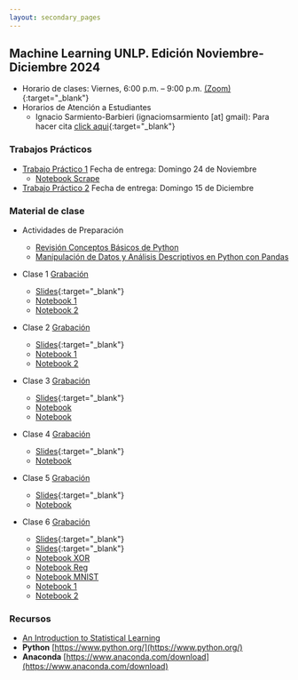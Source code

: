 ```yaml
---
layout: secondary_pages
---
```


## Machine Learning UNLP. Edición Noviembre-Diciembre 2024


- Horario de clases: Viernes, 6:00 p.m. – 9:00 p.m. [(Zoom)](){:target="_blank"}
- Horarios de Atención a Estudiantes
	- Ignacio Sarmiento-Barbieri (ignaciomsarmiento [at] gmail): Para hacer cita [click aqui](https://calendly.com/i-sarmiento/horarios-atencion-estudiantes){:target="_blank"}


### Trabajos Prácticos

- [Trabajo Práctico 1](https://github.com/ignaciomsarmiento/ML_UNLP_Lectures/blob/main/PS1/Problem_Set_1_UNLP.pdf) Fecha de entrega: Domingo 24 de Noviembre
	- [Notebook Scrape](https://github.com/ignaciomsarmiento/ML_UNLP_Lectures/blob/main/PS1/example_scrape.ipynb)
- [Trabajo Práctico 2](https://github.com/ignaciomsarmiento/ML_UNLP_Lectures/blob/main/PS2/Problem_Set_2_UNLP.pdf) Fecha de entrega: Domingo 15 de Diciembre

### Material de clase

- Actividades de Preparación
	- [Revisión Conceptos Básicos de Python](https://github.com/ignaciomsarmiento/ML_UNLP_Lectures/blob/main/Week00/S0_LSC1_Rev_Pyton.ipynb)
	- [Manipulación de Datos y Análisis Descriptivos en Python con Pandas](https://github.com/ignaciomsarmiento/ML_UNLP_Lectures/blob/main/Week00/S0_LSC2_Pandas.ipynb)
 


- Clase 1 [Grabación](https://www.dropbox.com/s/2mg9s80u8oq40tn/video1395225783.mp4?dl=0)
	- [Slides](https://github.com/ignaciomsarmiento/ML_UNLP_Lectures/blob/main/Week01/SS01.pdf){:target="_blank"}
	- [Notebook 1](https://github.com/ignaciomsarmiento/ML_UNLP_Lectures/blob/main/Week01/Notebook_SS01_CE.ipynb)
	- [Notebook 2](https://github.com/ignaciomsarmiento/ML_UNLP_Lectures/blob/main/Week01/Notebook_SS01_CV.ipynb)
		



- Clase 2 [Grabación](https://www.dropbox.com/scl/fi/p5lpny2g20ztjb40cjz01/video1610595846.mp4?rlkey=8txrkx5hr71q7me1x7w2engzt&dl=0)
	- [Slides](https://github.com/ignaciomsarmiento/ML_UNLP_Lectures/blob/main/Week02/SS02.pdf){:target="_blank"}
	- [Notebook 1](https://github.com/ignaciomsarmiento/ML_UNLP_Lectures/blob/main/Week02/Notebook_SS02_ModelSelection.ipynb)
	- [Notebook 2](https://github.com/ignaciomsarmiento/ML_UNLP_Lectures/blob/main/Week02/Notebook_SS02_Regularization.ipynb)
		

- Clase 3 [Grabación](https://www.dropbox.com/scl/fi/wknbya9hln9whbk2dw5uf/video1453922477.mp4?rlkey=j6cj7nx0924tr0un1yxcg9yby&st=kzk2fziy&dl=0)
	- [Slides](https://github.com/ignaciomsarmiento/ML_UNLP_Lectures/blob/main/Week03/SS03.pdf){:target="_blank"}
	- [Notebook](https://github.com/ignaciomsarmiento/ML_UNLP_Lectures/blob/main/Week03/Notebook_Lasso.ipynb)
	- [Notebook](https://github.com/ignaciomsarmiento/ML_UNLP_Lectures/blob/main/Week03/Notebook_SS03_arboles.ipynb)



- Clase 4 [Grabación](https://www.dropbox.com/scl/fi/x0e96tdxt49ltq198eubx/video1549292167.mp4?rlkey=6wpcov62ig6rs6xrdz5f2r5df&st=yzdcud04&dl=0)
	- [Slides](https://github.com/ignaciomsarmiento/ML_UNLP_Lectures/blob/main/Week04/SS04.pdf){:target="_blank"}
	- [Notebook](https://github.com/ignaciomsarmiento/ML_UNLP_Lectures/blob/main/Week04/Notebook_SS04_clasification.ipynb)




- Clase 5 [Grabación](https://www.dropbox.com/scl/fi/r7scnbi771ehogdghglx0/video2621761496.mp4?rlkey=cf1x2x0s5mzbpbrh8rdhfqmp4&st=u9np1x66&dl=0)
	- [Slides](https://github.com/ignaciomsarmiento/ML_UNLP_Lectures/blob/main/Week04/SS04.pdf){:target="_blank"}
	- [Notebook](https://github.com/ignaciomsarmiento/ML_UNLP_Lectures/blob/main/Week04/Notebook_SS04_clasification.ipynb)


- Clase 6 [Grabación]()
	- [Slides](https://github.com/ignaciomsarmiento/ML_UNLP_Lectures/blob/main/Week05/SS05.pdf){:target="_blank"}
	- [Slides](https://github.com/ignaciomsarmiento/ML_UNLP_Lectures/blob/main/Week06/SS06.pdf){:target="_blank"}
	- [Notebook XOR](https://github.com/ignaciomsarmiento/ML_UNLP_Lectures/blob/main/Week05/Notebook_SS05_XOR.ipynb)
	- [Notebook Reg](https://github.com/ignaciomsarmiento/ML_UNLP_Lectures/blob/main/Week05/Notebook_SS05_NN.ipynb)
	- [Notebook MNIST](https://github.com/ignaciomsarmiento/ML_UNLP_Lectures/blob/main/Week05/Notebook_SS05_MNIST.ipynb)
	- [Notebook 1](https://github.com/ignaciomsarmiento/ML_UNLP_Lectures/blob/main/Week06/Notebook_SS06_clasification_NN.ipynb)
	- [Notebook 2](https://github.com/ignaciomsarmiento/ML_UNLP_Lectures/blob/main/Week06/Notebook_SS06_imbalanced_data.ipynb)

### Recursos

- [An Introduction to Statistical Learning](https://hastie.su.domains/ISLP/ISLP_website.pdf.view-in-google.html)
- **Python**  [https://www.python.org/](https://www.python.org/)
- **Anaconda**  [https://www.anaconda.com/download](https://www.anaconda.com/download)


